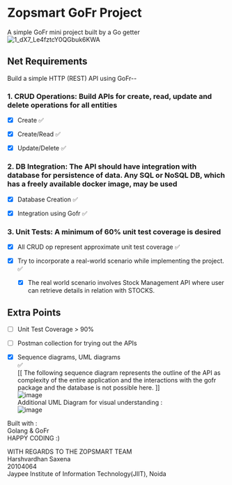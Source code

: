 # Zopsmart GoFr Project
 A simple GoFr mini project built by a Go getter ![1_dX7_Le4fztcY0QGbuk6KWA](https://github.com/galvinguy2002/Zopsmart-GoFr-Project/assets/119154626/8f2ec3d7-e5b2-4bfd-a119-ea370324247a)


 ## Net Requirements
Build a simple HTTP (REST) API using GoFr--
### 1. CRUD Operations: Build APIs for create, read, update and delete operations for all entities
  - [x] Create :white_check_mark:
  - [x] Create/Read :white_check_mark:
  - [x] Update/Delete :white_check_mark:
  

### 2. DB Integration: The API should have integration with database for persistence of data. Any SQL or NoSQL DB, which has a freely available docker image, may be used
  - [x] Database Creation :white_check_mark:
  - [x] Integration using Gofr :white_check_mark:
  

### 3. Unit Tests: A minimum of 60% unit test coverage is desired
- [x] All CRUD op represent approximate unit test coverage :white_check_mark:

- [x] Try to incorporate a real-world scenario while implementing the project. :white_check_mark:
    - [x] The real world scenario involves Stock Management API where user can retrieve details in relation with STOCKS. 
## Extra Points

- [ ] Unit Test Coverage > 90%
- [ ] Postman collection for trying out the APIs
- [x] Sequence diagrams, UML diagrams<br> :white_check_mark: <br>
[[ The following sequence diagram represents the outline of the API as complexity of the entire application and the interactions with the gofr package and the database is not possible here. ]] <br>
      ![image](https://github.com/galvinguy2002/Zopsmart-GoFr-Project/assets/119154626/31fb4d7e-65c3-4b2e-acab-51cd083ce0e9) <br>
Additional UML Diagram for visual understanding : <br>
![image](https://github.com/galvinguy2002/Zopsmart-GoFr-Project/assets/119154626/5ca42221-4666-4a19-bf34-7667c2949ab5)



Built with : <br>
Golang & GoFr <br>
HAPPY CODING :) <br>

WITH REGARDS TO THE ZOPSMART TEAM <br>
Harshvardhan Saxena <br>
20104064 <br>
Jaypee Institute of Information Technology(JIIT), Noida
